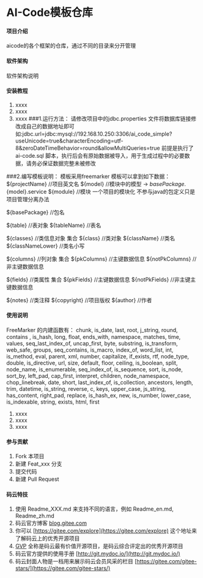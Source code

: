 # AI-Code模板仓库

#### 项目介绍
aicode的各个框架的仓库，通过不同的目录来分开管理

#### 软件架构
软件架构说明


#### 安装教程

1. xxxx
2. xxxx
3. xxxx
###1.运行方法：
请修改项目中的jdbc.properties 文件将数据库链接修改成自己的数据地址即可
如:jdbc.url=jdbc:mysql://192.168.10.250:3306/ai_code_simple?useUnicode=true&characterEncoding=utf-8&zeroDateTimeBehavior=round&allowMultiQueries=true
前提是执行了ai-code.sql 脚本，执行后会有原始数据被导入，用于生成过程中的必要数据，请务必保证数据完整未被修改


###2.编写模板说明：
模板采用freemarker 
模板可以拿到如下数据：
${projectName} //项目英文名
${model}   //模块中的模型 -> ${basePackage}.${model}.service
${module} //模块 一个项目的模块化 不参与java的包定义只是项目管理分离办法

${basePackage}  //包名

${table}  //表对象
${tableName}  //表名

${classes}  //类信息对象  集合
${class}  //类对象
${className}  //类名
${classNameLower}  //类名小写

${columns}  //列对象  集合
${pkColumns}  //主键数据信息
${notPkColumns}  //非主键数据信息


${fields}  //类属性  集合
${pkFields}  //主键数据信息
${notPkFields}  //非主键主键数据信息

${notes}  //类注释
${copyright}  //项目版权
${author}  //作者

#### 使用说明
FreeMarker   的内建函数有：
chunk,  is_date,  last,  root,  j_string,  round,   contains ,  is_hash,  long,  float,  ends_with,  namespace,  matches,  time,  values,  seq_last_index_of,  uncap_first,  byte,  substring,  is_transform,  web_safe,  groups,  seq_contains,  is_macro,  index_of,  word_list,  int,  is_method,  eval,  parent,  xml,  number,  capitalize,  if_exists,  rtf,  node_type,  double,  is_directive,  url,  size,  default,  floor,  ceiling, is_boolean,  split,  node_name,  is_enumerable,  seq_index_of,  is_sequence,  sort,  is_node,   
sort_by,  left_pad,  cap_first,  interpret,  children,  node_namespace,  chop_linebreak, date,  short,  last_index_of,  is_collection,  ancestors,  length,  trim,  datetime, is_string,  reverse,  c,  keys,  upper_case,  js_string,  has_content,  right_pad,  replace,  is_hash_ex,  new,  is_number,  lower_case,  is_indexable,  string,  exists,  html,  first
1. xxxx
2. xxxx
3. xxxx

#### 参与贡献

1. Fork 本项目
2. 新建 Feat_xxx 分支
3. 提交代码
4. 新建 Pull Request


#### 码云特技

1. 使用 Readme\_XXX.md 来支持不同的语言，例如 Readme\_en.md, Readme\_zh.md
2. 码云官方博客 [blog.gitee.com](https://blog.gitee.com)
3. 你可以 [https://gitee.com/explore](https://gitee.com/explore) 这个地址来了解码云上的优秀开源项目
4. [GVP](https://gitee.com/gvp) 全称是码云最有价值开源项目，是码云综合评定出的优秀开源项目
5. 码云官方提供的使用手册 [http://git.mydoc.io/](http://git.mydoc.io/)
6. 码云封面人物是一档用来展示码云会员风采的栏目 [https://gitee.com/gitee-stars/](https://gitee.com/gitee-stars/)